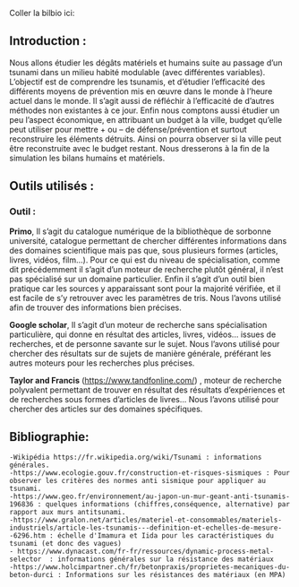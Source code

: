 Coller la bilbio ici:



## Introduction :
Nous allons étudier les dégâts matériels et humains suite au passage d’un tsunami dans un milieu habité modulable (avec différentes variables). 
L’objectif est de comprendre les tsunamis, et d’étudier l’efficacité des différents moyens de prévention mis en œuvre dans le monde à l’heure actuel dans le
monde. 
Il s’agit aussi de réfléchir à l’efficacité de d’autres méthodes non existantes à ce jour. 
Enfin nous comptons aussi étudier un peu l’aspect économique, en attribuant un budget à la ville, budget qu’elle peut utiliser pour mettre + ou – de défense/prévention et surtout reconstruire les éléments détruits. Ainsi on pourra observer si la ville peut être reconstruite avec le budget restant. Nous
dresserons à la fin de la simulation les bilans humains et matériels.

## Outils utilisés :
### Outil : 
**Primo**, Il s’agit du catalogue numérique de la bibliothèque de sorbonne université, catalogue
permettant de chercher différentes informations dans des domaines scientifique mais pas que, sous
plusieurs formes (articles, livres, vidéos, film...). Pour ce qui est du niveau de spécialisation, comme
dit précédemment il s’agit d’un moteur de recherche plutôt général, il n’est pas spécialisé sur un
domaine particulier. Enfin il s’agit d’un outil bien pratique car les sources y apparaissant sont pour la
majorité vérifiée, et il est facile de s’y retrouver avec les paramètres de tris. Nous l’avons utilisé afin
de trouver des informations bien précises.

**Google scholar**, Il s’agit d’un moteur de recherche sans spécialisation particulière, qui donne en
résultat des articles, livres, vidéos... issues de recherches, et de personne savante sur le sujet. Nous
l’avons utilisé pour chercher des résultats sur de sujets de manière générale, préférant les autres
moteurs pour les recherches plus précises.

**Taylor and Francis** (https://www.tandfonline.com/) , moteur de recherche polyvalent permettant
de trouver en résultat des résultats d’expériences et de recherches sous formes d’articles de livres...
Nous l’avons utilisé pour chercher des articles sur des domaines spécifiques.


## Bibliographie: 

    -Wikipédia https://fr.wikipedia.org/wiki/Tsunami : informations générales.
    -https://www.ecologie.gouv.fr/construction-et-risques-sismiques : Pour observer les critères des normes anti sismique pour appliquer au tsunami.
    -https://www.geo.fr/environnement/au-japon-un-mur-geant-anti-tsunamis-196836 : quelques informations (chiffres,conséquence, alternative) par rapport aux murs antitsunami.
    -https://www.gralon.net/articles/materiel-et-consommables/materiels-industriels/article-les-tsunamis---definition-et-echelles-de-mesure--6296.htm : échelle d'Imamura et Iida pour les caractéristiques du tsunami (et donc des vagues)
    - https://www.dynacast.com/fr-fr/ressources/dynamic-process-metal-selector  : informations générales sur la résistance des matériaux
    -https://www.holcimpartner.ch/fr/betonpraxis/proprietes-mecaniques-du-beton-durci : Informations sur les résistances des matériaux (en MPA)

